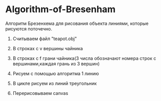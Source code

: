 # Algorithm-of-Bresenham

Алгоритм Брезенхема для рисования объекта линиями,
которые рисуются поточечно.

1. Считываем файл "teapot.obj"

2. В строках с v вершины чайника

3. В строках с f грани чайника(3 числа обозначают номера строк с вершинами,каждая грань из 3 вершин)

4. Рисуем с помощью алгоритма 1 линию 

5. В цикле рисуем из линий треугольник

6. Перерисовываем canvas
